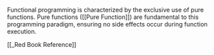 Functional programming is characterized by the exclusive use of pure functions. Pure functions ([[Pure Function]]) are fundamental to this programming paradigm, ensuring no side effects occur during function execution.

[[_Red Book Reference]]